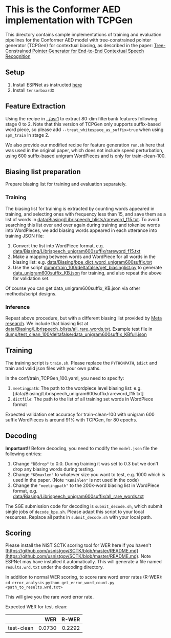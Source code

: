 # This is the Conformer AED implementation with TCPGen

This directory contains sample implementations of training and evaluation pipelines for the Conformer AED model with tree-constrained pointer generator (TCPGen) for contextual biasing, as described in the paper: [Tree-Constrained Pointer Generator for End-to-End Contextual Speech Recognition](https://ieeexplore.ieee.org/abstract/document/9687915)

## Setup
1. Install ESPNet as instructed [here](https://espnet.github.io/espnet/installation.html)
2. Install `tensorboardX`

## Feature Extraction
Using the recipe in [../asr1](../asr1/run.sh) to extract 80-dim filterbank features following stage 0 to 2. Note that this version of TCPGen only supports suffix-based word piece, so please add `--treat_whitespace_as_suffix=true` when using `spm_train` in stage 2. 

We also provide our modified recipe for feature generation `run.sh` here that was used in the original paper, which does not include speed perturbation, using 600 suffix-based unigram WordPieces and is only for train-clean-100. 

## Biasing list preparation
Prepare biasing list for training and evaluation separately. 

### Training
The biasing list for training is extracted by counting words appeared in training, and selecting ones with frequency less than 15, and save them as a list of words in [data/Biasing/Librispeech_blists/rareword_f15.txt](data/Biasing/Librispeech_blists/rareword_f15.txt). To avoid searching this list over and over again during training and tokenise words into WordPieces, we add biasing words appeared in each utterance into training JSON file:

1. Convert the list into WordPiece format, e.g. [data/Biasing/Librispeech_unigram600suffix/rareword_f15.txt](data/Biasing/Librispeech_unigram600suffix/rareword_f15.txt)
2. Make a mapping between words and WordPiece for all words in the biasing list: e.g. [data/Biasing/bpe_dict_word_unigram600suffix.txt](data/Biasing/bpe_dict_word_unigram600suffix.txt)
3. Use the script [dump/train_100/deltafalse/get_biasinglist.py](dump/train_100/deltafalse/get_biasinglist.py) to generate [data_unigram600suffix_KB.json](data_unigram600suffix_KB.json) for training, and also repeat the above for validation set. 

Of course you can get data_unigram600suffix_KB.json via other methods/script designs. 

### Inference
Repeat above procedure, but with a different biasing list provided by [Meta research](https://github.com/facebookresearch/fbai-speech/tree/main/is21_deep_bias). We include that biasing list at [data/Biasing/Librispeech_blists/all_rare_words.txt](data/Biasing/Librispeech_blists/all_rare_words.txt). Example test file in [dump/test_clean_100/deltafalse/data_unigram600suffix_KBfull.json](dump/test_clean_100/deltafalse/data_unigram600suffix_KBfull.json)


## Training
The training script is `train.sh`. Please replace the `PYTHONPATH`, `$dict` and train and valid json files with your own paths. 

In the conf/train_TCPGen_100.yaml, you need to specify:
1. `meetingpath`: The path to the wordpiece level biasing list: e.g. [data/Biasing/Librispeech_unigram600suffix/rareword_f15.txt]
2. `dictfile`: The path to the list of all training set words in WordPiece format

Expected validation set accuracy for train-clean-100 with unigram 600 suffix WordPieces is around 91% with TCPGen, for 80 epochs. 

## Decoding
**Important!!** Before decoding, you need to modify the `model.json` file the following entries:
1. Change `"DBdrop"` to 0.0. During training it was set to 0.3 but we don't drop any biasing words during testing.
2. Change `"KBmaxlen"` to whatever size you want to test, e.g. 1000 which is used in the paper. (Note `"KBminlen"` is not used in the code)
3. Change the `"meetingpath"` to the 200k-word biasing list in WordPiece format, e.g. [data/Biasing/Librispeech_unigram600suffix/all_rare_words.txt](data/Biasing/Librispeech_unigram600suffix/all_rare_words.txt)

The SGE submission code for decoding is `submit_decode.sh`, which submit single jobs of `decode_bpe.sh`. Please adapt this script to your local resources. Replace all paths in `submit_decode.sh` with your local path.

## Scoring
Please install the NIST SCTK scoring tool for WER here if you haven't [https://github.com/usnistgov/SCTK/blob/master/README.md](https://github.com/usnistgov/SCTK/blob/master/README.md). Note ESPNet may have installed it automatically. This will generate a file named `results.wrd.txt` under the decoding directory.

In addition to normal WER scoring, to score rare word error rates (R-WER):
`cd error_analysis`
`python get_error_word_count.py <path_to_results.wrd.txt>`

This will give you the rare word error rate.

Expected WER for test-clean:

|                     |          WER |      R-WER |
|:-------------------:|-------------:|-----------:|
| test-clean          |       0.0730 |      0.2292|
